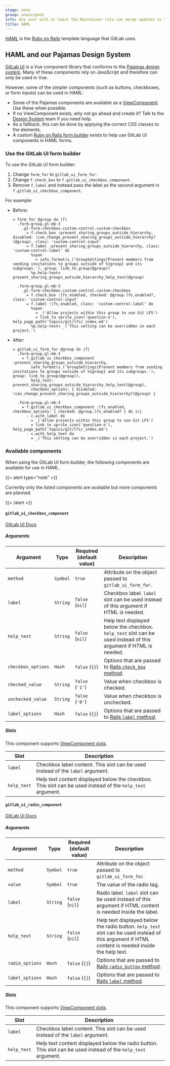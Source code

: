 ```yaml
---
stage: none
group: unassigned
info: Any user with at least the Maintainer role can merge updates to this content. For details, see https://docs.gitlab.com/development/development_processes/#development-guidelines-review.
title: HAML
---
```


[HAML](https://haml.info/) is the [Ruby on Rails](https://rubyonrails.org/) template language that GitLab uses.

## HAML and our Pajamas Design System

[GitLab UI](https://gitlab-org.gitlab.io/gitlab-ui/) is a Vue component library that conforms
to the [Pajamas design system](https://design.gitlab.com/). Many of these components
rely on JavaScript and therefore can only be used in Vue.

However, some of the simpler components (such as buttons, checkboxes, or form inputs) can be
used in HAML:

- Some of the Pajamas components are available as a [ViewComponent](view_component.md#pajamas-components). Use these when possible.
- If no ViewComponent exists, why not go ahead and create it? Talk to the [Design System](https://handbook.gitlab.com/handbook/engineering/development/dev/foundations/design-system/) team if you need help.
- As a fallback, this can be done by applying the correct CSS classes to the elements.
- A custom [Ruby on Rails form builder](https://gitlab.com/gitlab-org/gitlab/-/blob/7c108df101e86d8a27d69df2b5b1ff1fc24133c5/lib/gitlab/form_builders/gitlab_ui_form_builder.rb)
  exists to help use GitLab UI components in HAML forms.

### Use the GitLab UI form builder

To use the GitLab UI form builder:

1. Change `form_for` to `gitlab_ui_form_for`.
1. Change `f.check_box` to `f.gitlab_ui_checkbox_component`.
1. Remove `f.label` and instead pass the label as the second argument in `f.gitlab_ui_checkbox_component`.

For example:

- Before:

  ```haml
  = form_for @group do |f|
    .form-group.gl-mb-3
      .gl-form-checkbox.custom-control.custom-checkbox
        = f.check_box :prevent_sharing_groups_outside_hierarchy, disabled: !can_change_prevent_sharing_groups_outside_hierarchy?(@group), class: 'custom-control-input'
        = f.label :prevent_sharing_groups_outside_hierarchy, class: 'custom-control-label' do
          %span
            = safe_format(s_('GroupSettings|Prevent members from sending invitations to groups outside of %{group} and its subgroups.'), group: link_to_group(@group))
          %p.help-text= prevent_sharing_groups_outside_hierarchy_help_text(@group)

    .form-group.gl-mb-3
      .gl-form-checkbox.custom-control.custom-checkbox
        = f.check_box :lfs_enabled, checked: @group.lfs_enabled?, class: 'custom-control-input'
        = f.label :lfs_enabled, class: 'custom-control-label' do
          %span
            = _('Allow projects within this group to use Git LFS')
            = link_to sprite_icon('question-o'), help_page_path('topics/git/lfs/_index.md')
          %p.help-text= _('This setting can be overridden in each project.')
  ```

- After:

  ```haml
  = gitlab_ui_form_for @group do |f|
    .form-group.gl-mb-3
      = f.gitlab_ui_checkbox_component :prevent_sharing_groups_outside_hierarchy,
          safe_format(s_('GroupSettings|Prevent members from sending invitations to groups outside of %{group} and its subgroups.'), group: link_to_group(@group)),
          help_text: prevent_sharing_groups_outside_hierarchy_help_text(@group),
          checkbox_options: { disabled: !can_change_prevent_sharing_groups_outside_hierarchy?(@group) }

    .form-group.gl-mb-3
      = f.gitlab_ui_checkbox_component :lfs_enabled, checkbox_options: { checked: @group.lfs_enabled? } do |c|
        - c.with_label do
          = _('Allow projects within this group to use Git LFS')
          = link_to sprite_icon('question-o'), help_page_path('topics/git/lfs/_index.md')
        - c.with_help_text do
          = _('This setting can be overridden in each project.')
  ```

### Available components

When using the GitLab UI form builder, the following components are available for use in HAML.

{{< alert type="note" >}}

Currently only the listed components are available but more components are planned.

{{< /alert >}}

#### `gitlab_ui_checkbox_component`

[GitLab UI Docs](https://gitlab-org.gitlab.io/gitlab-ui/?path=/story/base-form-form-checkbox--default)

##### Arguments

| Argument           | Type     | Required (default value) | Description |
|--------------------|----------|--------------------------|-------------|
| `method`           | `Symbol` | `true`                   | Attribute on the object passed to `gitlab_ui_form_for`. |
| `label`            | `String` | `false` (`nil`)          | Checkbox label. `label` slot can be used instead of this argument if HTML is needed. |
| `help_text`        | `String` | `false` (`nil`)          | Help text displayed below the checkbox. `help_text` slot can be used instead of this argument if HTML is needed. |
| `checkbox_options` | `Hash`   | `false` (`{}`)           | Options that are passed to [Rails `check_box` method](https://api.rubyonrails.org/classes/ActionView/Helpers/FormBuilder.html#method-i-check_box). |
| `checked_value`    | `String` | `false` (`'1'`)          | Value when checkbox is checked. |
| `unchecked_value`  | `String` | `false` (`'0'`)          | Value when checkbox is unchecked. |
| `label_options`    | `Hash`   | `false` (`{}`)           | Options that are passed to [Rails `label` method](https://api.rubyonrails.org/classes/ActionView/Helpers/FormBuilder.html#method-i-label). |

##### Slots

This component supports [ViewComponent slots](https://viewcomponent.org/guide/slots.html).

| Slot        | Description |
|-------------|-------------|
| `label`     | Checkbox label content. This slot can be used instead of the `label` argument. |
| `help_text` | Help text content displayed below the checkbox. This slot can be used instead of the `help_text` argument. |

#### `gitlab_ui_radio_component`

[GitLab UI Docs](https://gitlab-org.gitlab.io/gitlab-ui/?path=/story/base-form-form-radio--default)

##### Arguments

| Argument        | Type     | Required (default value) | Description |
|-----------------|----------|--------------------------|-------------|
| `method`        | `Symbol` | `true`                   | Attribute on the object passed to `gitlab_ui_form_for`. |
| `value`         | `Symbol` | `true`                   | The value of the radio tag. |
| `label`         | `String` | `false` (`nil`)          | Radio label. `label` slot can be used instead of this argument if HTML content is needed inside the label. |
| `help_text`     | `String` | `false` (`nil`)          | Help text displayed below the radio button. `help_text` slot can be used instead of this argument if HTML content is needed inside the help text. |
| `radio_options` | `Hash`   | `false` (`{}`)           | Options that are passed to [Rails `radio_button` method](https://api.rubyonrails.org/classes/ActionView/Helpers/FormBuilder.html#method-i-radio_button). |
| `label_options` | `Hash`   | `false` (`{}`)           | Options that are passed to [Rails `label` method](https://api.rubyonrails.org/classes/ActionView/Helpers/FormBuilder.html#method-i-label). |

##### Slots

This component supports [ViewComponent slots](https://viewcomponent.org/guide/slots.html).

| Slot        | Description |
|-------------|-------------|
| `label`     | Checkbox label content. This slot can be used instead of the `label` argument. |
| `help_text` | Help text content displayed below the radio button. This slot can be used instead of the `help_text` argument. |
